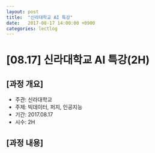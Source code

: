 ```yaml
---
layout: post
title:  "신라대학교 AI 특강"
date:   2017-08-17 14:00:00 +0900
categories: lectlog
---
```


# [08.17] 신라대학교 AI 특강(2H)

## [과정 개요]

* 주관: 신라대학교
* 주제: 빅데이터, 퍼지, 인공지능
* 기간: 2017.08.17
* 시수: 2H

## [과정 내용]

